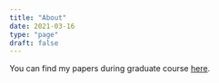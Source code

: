 ```yaml
---
title: "About"
date: 2021-03-16
type: "page"
draft: false
---
```


You can find my papers during graduate course [here](https://inspirehep.net/authors/1284683?ui-citation-summary=true).
